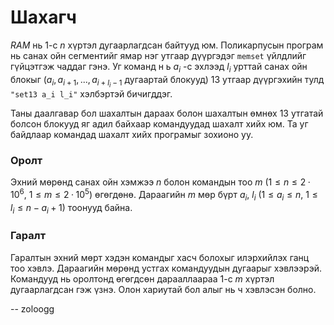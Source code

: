 Шахагч
======
$RAM$ нь $1$-с $n$ хүртэл дугаарлагдсан байтууд юм. Поликарпусын програм нь санах ойн сегментийг ямар нэг утгаар дүүргэдэг `memset` үйлдлийг гүйцэтгэж чаддаг гэнэ. Уг команд н ь $a_i$ -с эхлээд $l_i$ урттай санах ойн блокыг ($a_i, a_{i + 1}, ... , a_{i + l_i - 1}$ дугаартай блокууд) $13$ утгаар дүүргэхийн тулд `"set13 a_i l_i"` хэлбэртэй бичигддэг.

Таны даалгавар бол шахалтын дараах болон шахалтын өмнөх $13$ утгатай болсон блокууд яг адил байхаар командуудад шахалт хийх юм. Та уг байдлаар командад шахалт хийх програмыг зохионо уу.


### Оролт
Эхний мөрөнд санах ойн хэмжээ $n$ болон командын тоо $m$ ($1 ≤ n ≤ 2·10^6$, $1 ≤ m ≤ 2·10^5$) өгөгдөнө. Дараагийн $m$ мөр бүрт $a_i$, $l_i$ ($1 ≤ a_i ≤ n$, $1 ≤ l_i ≤ n - a_i + 1$) тоонууд байна.


### Гаралт
Гаралтын эхний мөрт хэдэн командыг хасч болохыг илэрхийлэх ганц тоо хэвлэ. Дараагийн мөрөнд устгах командуудын дугаарыг хэвлээрэй. Командууд нь оролтонд өгөгдсөн дарааллаараа $1$-с $m$ хүртэл дугаарлагдсан гэж үзнэ. Олон хариутай бол алыг нь ч хэвлэсэн болно.

-- zoloogg
